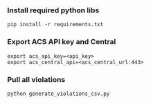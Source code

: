 ### Install required python libs
```
pip install -r requirements.txt
```

### Export ACS API key and Central
```
export acs_api_key=<api_key>
export acs_central_api=<acs_central_url:443>
```

### Pull all violations

```
python generate_violations_csv.py
```
